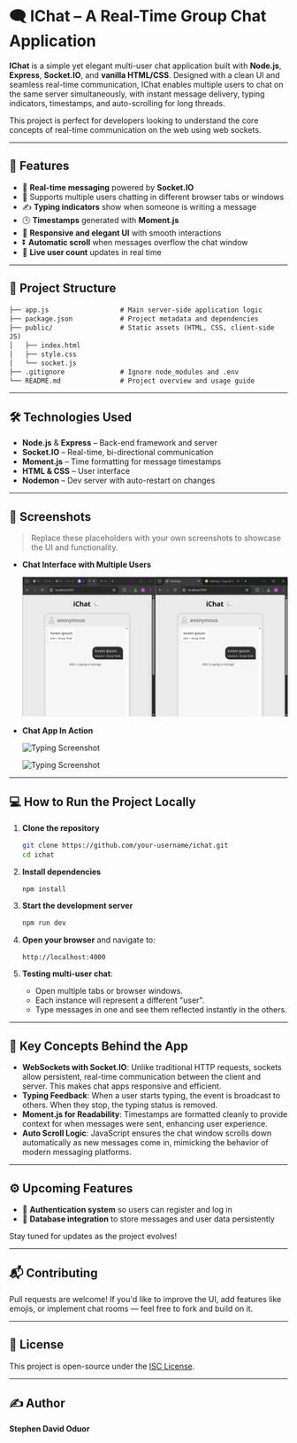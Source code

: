 # 🗨️ IChat – A Real-Time Group Chat Application

**IChat** is a simple yet elegant multi-user chat application built with **Node.js**, **Express**, **Socket.IO**, and **vanilla HTML/CSS**. Designed with a clean UI and seamless real-time communication, IChat enables multiple users to chat on the same server simultaneously, with instant message delivery, typing indicators, timestamps, and auto-scrolling for long threads.

This project is perfect for developers looking to understand the core concepts of real-time communication on the web using web sockets.

---

## 🚀 Features

- 🔁 **Real-time messaging** powered by **Socket.IO**
- 👥 Supports multiple users chatting in different browser tabs or windows
- ✍️ **Typing indicators** show when someone is writing a message
- 🕒 **Timestamps** generated with **Moment.js**
- 🎨 **Responsive and elegant UI** with smooth interactions
- ⏬ **Automatic scroll** when messages overflow the chat window
- 🔄 **Live user count** updates in real time

---

## 📁 Project Structure

```plaintext
├── app.js                  # Main server-side application logic
├── package.json            # Project metadata and dependencies
├── public/                 # Static assets (HTML, CSS, client-side JS)
│   ├── index.html
│   ├── style.css
│   └── socket.js
├── .gitignore              # Ignore node_modules and .env
└── README.md               # Project overview and usage guide
```

---

## 🛠️ Technologies Used

- **Node.js** & **Express** – Back-end framework and server
- **Socket.IO** – Real-time, bi-directional communication
- **Moment.js** – Time formatting for message timestamps
- **HTML & CSS** – User interface
- **Nodemon** – Dev server with auto-restart on changes

---

## 📸 Screenshots

> Replace these placeholders with your own screenshots to showcase the UI and functionality.

- **Chat Interface with Multiple Users**

  ![Chat UI Screenshot](screenshots/Screenshot%202025-07-22%20004037.png)

- **Chat App In Action**

  ![Typing Screenshot](screenshots/Screenshot%002025-07-22%00012503.png)

  ![Typing Screenshot](screenshots/Screenshot%002025-07-22%00012532.png)


---

## 💻 How to Run the Project Locally

1. **Clone the repository**
   ```bash
   git clone https://github.com/your-username/ichat.git
   cd ichat
   ```

2. **Install dependencies**
   ```bash
   npm install
   ```

3. **Start the development server**
   ```bash
   npm run dev
   ```

4. **Open your browser** and navigate to:
   ```
   http://localhost:4000
   ```

5. **Testing multi-user chat**:
   - Open multiple tabs or browser windows.
   - Each instance will represent a different "user".
   - Type messages in one and see them reflected instantly in the others.

---

## 🧠 Key Concepts Behind the App

- **WebSockets with Socket.IO**: Unlike traditional HTTP requests, sockets allow persistent, real-time communication between the client and server. This makes chat apps responsive and efficient.
- **Typing Feedback**: When a user starts typing, the event is broadcast to others. When they stop, the typing status is removed.
- **Moment.js for Readability**: Timestamps are formatted cleanly to provide context for when messages were sent, enhancing user experience.
- **Auto Scroll Logic**: JavaScript ensures the chat window scrolls down automatically as new messages come in, mimicking the behavior of modern messaging platforms.

---

## ⚙️ Upcoming Features

- 🔐 **Authentication system** so users can register and log in
- 💾 **Database integration** to store messages and user data persistently

Stay tuned for updates as the project evolves!

---

## 📬 Contributing

Pull requests are welcome! If you'd like to improve the UI, add features like emojis, or implement chat rooms — feel free to fork and build on it.

---

## 📝 License

This project is open-source under the [ISC License](LICENSE).

---

## ✍️ Author

**Stephen David Oduor**

